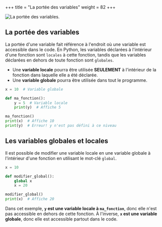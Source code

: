 +++
title =  "La portée des variables"
weight = 82
+++


![La portée des variables](../portees.jpg?width=25vw).


## La portée des variables

La portée d'une variable fait référence à l'endroit où une variable est accessible dans le code. En Python, les variables déclarées à l'intérieur d'une fonction sont `locales` à cette fonction, tandis que les variables déclarées en dehors de toute fonction sont `globales`.

- Une **variable locale** pourra être utilisée **SEULEMENT** à l'intérieur de la fonction dans laquelle elle a été déclarée.
- Une **variable globale** pourra être utilisée dans tout le programme.

```python
x = 10  # Variable globale

def ma_fonction():
    y = 5  # Variable locale
    print(y)  # Affiche 5

ma_fonction()
print(x)  # Affiche 10
print(y)  # Erreur! y n'est pas défini à ce niveau
```

## Les variables globales et locales

Il est possible de modifier une variable locale en une variable globale à l'intérieur d'une fonction en utilisant le mot-clé `global`.

```python
x = 10

def modifier_global():
    global x
    x = 20

modifier_global()
print(x)  # Affiche 20
```

Dans cet exemple, **`y` est une variable locale à `ma_fonction`**, donc elle n'est pas accessible en dehors de cette fonction. 
À l'inverse, **`x` est une variable globale**, donc elle est accessible partout dans le code.

